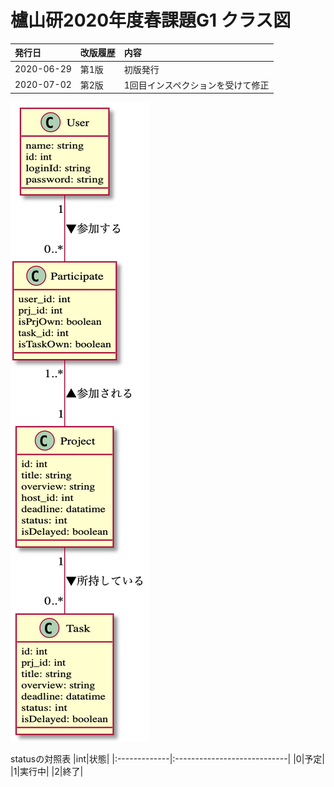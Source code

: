 # 櫨山研2020年度春課題G1 クラス図

|発行日|改版履歴|内容|
|:-------------|:----------------------------|:----------------------------|
|2020-06-29|第1版|初版発行|
|2020-07-02|第2版|1回目インスペクションを受けて修正|

![](class.png "classdiagram")

statusの対照表
|int|状態|
|:-------------|:----------------------------|
|0|予定|
|1|実行中|
|2|終了|

